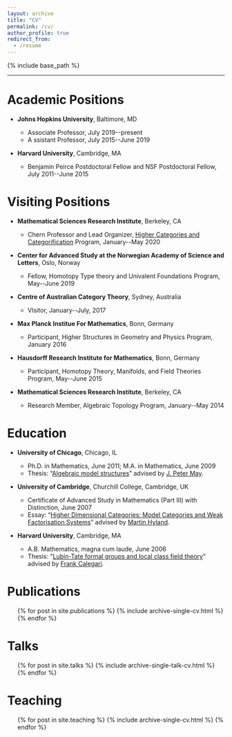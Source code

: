 ```yaml
---
layout: archive
title: "CV"
permalink: /cv/
author_profile: true
redirect_from:
  - /resume
---
```


{% include base_path %}

------

# Academic Positions

* **Johns Hopkins University**, Baltimore, MD
    * Associate Professor, July 2019--present
    * A ssistant Professor, July 2015--June 2019

* **Harvard University**, Cambridge, MA
    * Benjamin Peirce Postdoctoral Fellow and NSF Postdoctoral Fellow, July 2011--June 2015

#  Visiting Positions

* **Mathematical Sciences Research Institute**, Berkeley, CA
    * Chern Professor and Lead Organizer, [Higher Categories and Categorification](https://www.msri.org/programs/323) Program, January--May 2020

* **Center for Advanced Study at the Norwegian Academy of Science and Letters**, Oslo, Norway
    * Fellow, Homotopy Type theory and Univalent Foundations Program, May--June 2019

* **Centre of Australian Category Theory**, Sydney, Australia
    * VIsitor, January--July, 2017

* **Max Planck Institue For Mathematics**, Bonn, Germany
    * Participant, Higher Structures in Geometry and Physics Program, January 2016

* **Hausdorff Research Institute for Mathematics**, Bonn, Germany
    * Participant, Homotopy Theory, Manifolds, and Field Theories Program, May--June 2015

* **Mathematical Sciences Research Institute**, Berkeley, CA
    * Research Member, Algebraic Topology Program, January--May 2014
  
#  Education
  
* **University of Chicago**, Chicago, IL
    * Ph.D. in Mathematics, June 2011; M.A. in Mathematics, June 2009
    * Thesis: “[Algebraic model structures](https://emilyriehl.github.io/files/phdthesis.pdf)” advised by [J. Peter May](http://math.uchicago.edu/~may/).
  
* **University of Cambridge**, Churchill College, Cambridge, UK
    * Certificate of Advanced Study in Mathematics (Part III) with Distinction, June 2007 
    * Essay: “[Higher Dimensional Categories: Model Categories and Weak Factorisation Systems](https://emilyriehl.github.io/files/essay.pdf)” advised by [Martin Hyland](https://www.dpmms.cam.ac.uk/~martin/).
  
* **Harvard University**, Cambridge, MA
    * A.B. Mathematics, magna cum laude, June 2006
    * Thesis: "[Lubin-Tate formal groups and local class field theory](https://emilyriehl.github.io/files/seniorthesis.pdf)" advised by [Frank Calegari](https://math.uchicago.edu/~fcale/).

Publications
======
  <ul>{% for post in site.publications %}
    {% include archive-single-cv.html %}
  {% endfor %}</ul>
  
Talks
======
  <ul>{% for post in site.talks %}
    {% include archive-single-talk-cv.html %}
  {% endfor %}</ul>
  
Teaching
======
  <ul>{% for post in site.teaching %}
    {% include archive-single-cv.html %}
  {% endfor %}</ul>
  
